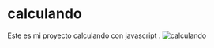 # calculando
Este es mi proyecto calculando con javascript .
![calculando](https://github.com/user-attachments/assets/98d66b2d-6aaa-4bae-ae5a-edea6ca0b886)
